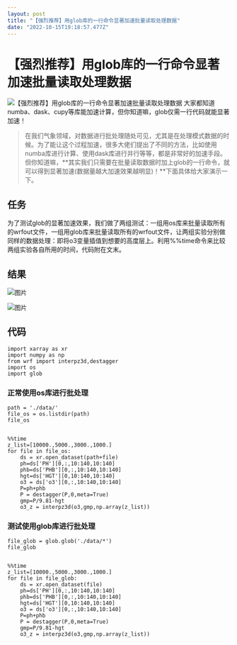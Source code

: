 ```yaml
---
layout: post
title: "【强烈推荐】用glob库的一行命令显著加速批量读取处理数据"
date: "2022-10-15T19:18:57.477Z"
---
```

【强烈推荐】用glob库的一行命令显著加速批量读取处理数据
=============================

![【强烈推荐】用glob库的一行命令显著加速批量读取处理数据](https://img2022.cnblogs.com/blog/2997028/202210/2997028-20221015203521541-814929977.png) 大家都知道numba、dask、cupy等库能加速计算，但你知道嘛，glob仅需一行代码就能显著加速！

> 在我们气象领域，对数据进行批处理随处可见，尤其是在处理模式数据的时候。为了能让这个过程加速，很多大佬们提出了不同的方法，比如使用numba库进行计算、使用dask库进行并行等等，都是非常好的加速手段。但你知道嘛，**其实我们只需要在批量读取数据时加上glob的一行命令，就可以得到显著加速(数据量越大加速效果越明显)！**下面具体给大家演示一下。

任务
--

为了测试glob的显著加速效果，我们做了两组测试：一组用os库来批量读取所有的wrfout文件，一组用glob库来批量读取所有的wrfout文件，让两组实验分别做同样的数据处理：即将o3变量插值到想要的高度层上。利用%%time命令来比较两组实验各自所用的时间，代码附在文末。

结果
--

![图片](https://mmbiz.qpic.cn/mmbiz_png/MyheTuxCkuiakEgf3kpzH18Pa3qXWLdzAh9VwotTB6KKIqpkxkCZibQN5BRmgYpwXKkGjry4fW8LjZNnrOgjWgrw/640?wx_fmt=png)

![图片](https://mmbiz.qpic.cn/mmbiz_png/MyheTuxCkuiakEgf3kpzH18Pa3qXWLdzAz44qWUj2OnlogaDTYsicTwgiczWgJXh6R8ZGsenDic5QovegIakiaR8UWQ/640?wx_fmt=png)

代码
--

    import xarray as xr
    import numpy as np
    from wrf import interpz3d,destagger
    import os
    import glob
    

### 正常使用os库进行批处理

    path = './data/'
    file_os = os.listdir(path)
    file_os 
    

    %%time
    z_list=[10000.,5000.,3000.,1000.]
    for file in file_os:
        ds = xr.open_dataset(path+file)
        ph=ds['PH'][0,:,10:140,10:140]
        phb=ds['PHB'][0,:,10:140,10:140]
        hgt=ds['HGT'][0,10:140,10:140]
        o3 = ds['o3'][0,:,10:140,10:140]
        P=ph+phb
        P = destagger(P,0,meta=True)
        gmp=P/9.81-hgt
        o3_z = interpz3d(o3,gmp,np.array(z_list))
    

### 测试使用glob库进行批处理

    file_glob = glob.glob('./data/*')
    file_glob
    

    %%time
    z_list=[10000.,5000.,3000.,1000.]
    for file in file_glob:
        ds = xr.open_dataset(file)
        ph=ds['PH'][0,:,10:140,10:140]
        phb=ds['PHB'][0,:,10:140,10:140]
        hgt=ds['HGT'][0,10:140,10:140]
        o3 = ds['o3'][0,:,10:140,10:140]
        P=ph+phb
        P = destagger(P,0,meta=True)
        gmp=P/9.81-hgt
        o3_z = interpz3d(o3,gmp,np.array(z_list))